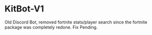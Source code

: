 # KitBot-V1
Old Discord Bot, removed fortnite stats/player search since the fortnite package was completely redone. Fix Pending. 
